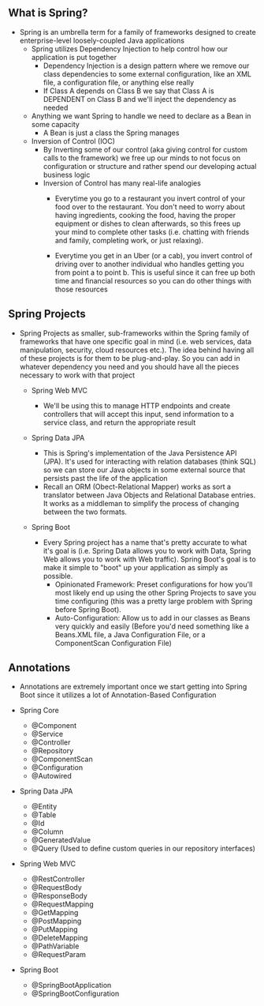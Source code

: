 ## What is Spring?
- Spring is an umbrella term for a family of frameworks designed to create enterprise-level loosely-coupled Java applications
	- Spring utilizes Dependency Injection to help control how our application is put together
		- Dependency Injection is a design pattern where we remove our class dependencies to some external configuration, like an XML file, a configuration file, or anything else really
		- If Class A depends on Class B we say that Class A is DEPENDENT on Class B and we'll inject the dependency as needed
	- Anything we want Spring to handle we need to declare as a Bean in some capacity
		- A Bean is just a class the Spring manages
	- Inversion of Control (IOC)
		- By Inverting some of our control (aka giving control for custom calls to the framework) we free up our minds to not focus on configuration or structure and rather spend our developing actual business logic
		- Inversion of Control has many real-life analogies
			- Everytime you go to a restaurant you invert control of your food over to the restaurant. 	You don't need to worry about having ingredients, cooking the food, having the proper equipment or dishes to clean afterwards, so this frees up your mind to complete other tasks (i.e. chatting with friends and family, completing work, or just relaxing). 

			- Everytime you get in an Uber (or a cab), you invert control of driving over to another individual who handles getting you from point a to point b. This is useful since it can free up both time and financial resources so you can do other things with those resources


## Spring Projects
- Spring Projects as smaller, sub-frameworks within the Spring family of frameworks that have one specific goal in mind (i.e. web services, data manipulation, security, cloud resources etc.). The idea behind having all of these projects is for them to be plug-and-play. So you can add in whatever dependency you need and you should have all the pieces necessary to work with that project

	- Spring Web MVC
		- We'll be using this to manage HTTP endpoints and create controllers that will accept this input, send information to a service class, and return the appropriate result

	- Spring Data JPA
		- This is Spring's implementation of the Java Persistence API (JPA). It's used for interacting with relation databases (think SQL) so we can store our Java objects in some external source that persists past the life of the application
		- Recall an ORM (Obect-Relational Mapper) works as sort a translator between Java Objects and Relational Database entries. It works as a middleman to simplify the process of changing between the two formats. 

	- Spring Boot
		- Every Spring project has a name that's pretty accurate to what it's goal is (i.e. Spring Data allows you to work with Data, Spring Web allows you to work with Web traffic). Spring Boot's goal is to make it simple to "boot" up your application as simply as possible.
			- Opinionated Framework: Preset configurations for how you'll most likely end up using the other Spring Projects to save you time configuring (this was a pretty large problem with Spring before Spring Boot).
			- Auto-Configuration: Allow us to add in our classes as Beans very quickly and easily (Before you'd need something like a Beans.XML file, a Java Configuration File, or a ComponentScan Configuration File)

## Annotations
- Annotations are extremely important once we start getting into Spring Boot since it utilizes a lot of Annotation-Based Configuration

- Spring Core
	- @Component
	- @Service
	- @Controller
	- @Repository
	- @ComponentScan
	- @Configuration
	- @Autowired

- Spring Data JPA
	- @Entity
	- @Table
	- @Id
	- @Column
	- @GeneratedValue
	- @Query (Used to define custom queries in our repository interfaces)

- Spring Web MVC
	- @RestController
	- @RequestBody
	- @ResponseBody
	- @RequestMapping
	- @GetMapping
	- @PostMapping
	- @PutMapping
	- @DeleteMapping
	- @PathVariable
	- @RequestParam

- Spring Boot
	- @SpringBootApplication
	- @SpringBootConfiguration
